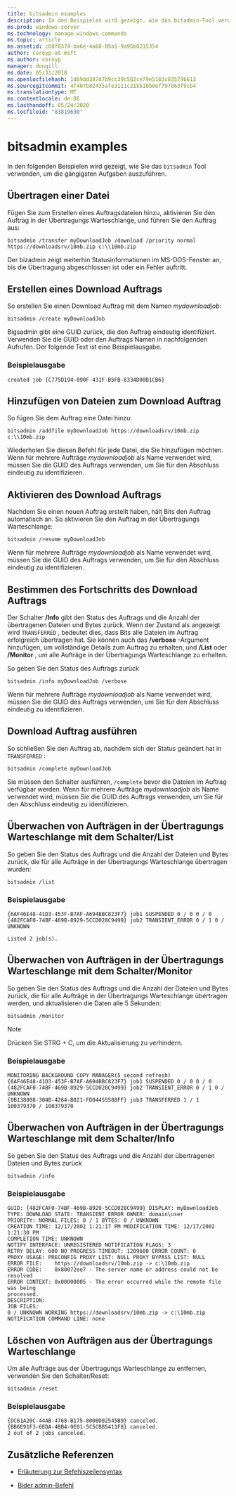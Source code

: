 ```yaml
---
title: bitsadmin examples
description: In den Beispielen wird gezeigt, wie das bitadmin-Tool verwendet wird, um die gängigsten Aufgaben auszuführen.
ms.prod: windows-server
ms.technology: manage-windows-commands
ms.topic: article
ms.assetid: cb8f8374-ba6e-4a68-85a1-9a95b8215354
author: coreyp-at-msft
ms.author: coreyp
manager: dongill
ms.date: 05/31/2018
ms.openlocfilehash: 1db9dd387d7b9cc39c582ce79e5163c83579b613
ms.sourcegitcommit: 4f407b82435afe3111c215510b0ef797863f9cb4
ms.translationtype: MT
ms.contentlocale: de-DE
ms.lasthandoff: 05/24/2020
ms.locfileid: "83819630"
---
```

# <a name="bitsadmin-examples"></a>bitsadmin examples

In den folgenden Beispielen wird gezeigt, wie Sie das `bitsadmin` Tool verwenden, um die gängigsten Aufgaben auszuführen.

## <a name="transfer-a-file"></a>Übertragen einer Datei

Fügen Sie zum Erstellen eines Auftragsdateien hinzu, aktivieren Sie den Auftrag in der Übertragungs Warteschlange, und führen Sie den Auftrag aus:

`bitsadmin /transfer myDownloadJob /download /priority normal https://downloadsrv/10mb.zip c:\\10mb.zip`

Der bizadmin zeigt weiterhin Statusinformationen im MS-DOS-Fenster an, bis die Übertragung abgeschlossen ist oder ein Fehler auftritt.

## <a name="create-a-download-job"></a>Erstellen eines Download Auftrags

So erstellen Sie einen Download Auftrag mit dem Namen *mydownloadjob*:

```
bitsadmin /create myDownloadJob
```

Bigsadmin gibt eine GUID zurück, die den Auftrag eindeutig identifiziert. Verwenden Sie die GUID oder den Auftrags Namen in nachfolgenden Aufrufen. Der folgende Text ist eine Beispielausgabe.

### <a name="sample-output"></a>Beispielausgabe

`created job {C775D194-090F-431F-B5FB-8334D00D1CB6}`

## <a name="add-files-to-the-download-job"></a>Hinzufügen von Dateien zum Download Auftrag

So fügen Sie dem Auftrag eine Datei hinzu:

```
bitsadmin /addfile myDownloadJob https://downloadsrv/10mb.zip c:\\10mb.zip
```

Wiederholen Sie diesen Befehl für jede Datei, die Sie hinzufügen möchten. Wenn für mehrere Aufträge *mydownloadjob* als Name verwendet wird, müssen Sie die GUID des Auftrags verwenden, um Sie für den Abschluss eindeutig zu identifizieren.

## <a name="activate-the-download-job"></a>Aktivieren des Download Auftrags

Nachdem Sie einen neuen Auftrag erstellt haben, hält Bits den Auftrag automatisch an. So aktivieren Sie den Auftrag in der Übertragungs Warteschlange:

```
bitsadmin /resume myDownloadJob
```

Wenn für mehrere Aufträge *mydownloadjob* als Name verwendet wird, müssen Sie die GUID des Auftrags verwenden, um Sie für den Abschluss eindeutig zu identifizieren.

## <a name="determine-the-progress-of-the-download-job"></a>Bestimmen des Fortschritts des Download Auftrags

Der Schalter **/Info** gibt den Status des Auftrags und die Anzahl der übertragenen Dateien und Bytes zurück. Wenn der Zustand als angezeigt wird `TRANSFERRED` , bedeutet dies, dass Bits alle Dateien im Auftrag erfolgreich übertragen hat. Sie können auch das **/verbose** -Argument hinzufügen, um vollständige Details zum Auftrag zu erhalten, und **/List** oder **/Monitor** , um alle Aufträge in der Übertragungs Warteschlange zu erhalten.

So geben Sie den Status des Auftrags zurück

```
bitsadmin /info myDownloadJob /verbose
```

Wenn für mehrere Aufträge *mydownloadjob* als Name verwendet wird, müssen Sie die GUID des Auftrags verwenden, um Sie für den Abschluss eindeutig zu identifizieren.

## <a name="complete-the-download-job"></a>Download Auftrag ausführen

So schließen Sie den Auftrag ab, nachdem sich der Status geändert hat in `TRANSFERRED` :

```
bitsadmin /complete myDownloadJob
```

Sie müssen den Schalter ausführen, `/complete` bevor die Dateien im Auftrag verfügbar werden. Wenn für mehrere Aufträge *mydownloadjob* als Name verwendet wird, müssen Sie die GUID des Auftrags verwenden, um Sie für den Abschluss eindeutig zu identifizieren.

## <a name="monitor-jobs-in-the-transfer-queue-using-the-list-switch"></a>Überwachen von Aufträgen in der Übertragungs Warteschlange mit dem Schalter/List

So geben Sie den Status des Auftrags und die Anzahl der Dateien und Bytes zurück, die für alle Aufträge in der Übertragungs Warteschlange übertragen wurden:

```
bitsadmin /list
```

### <a name="sample-output"></a>Beispielausgabe

```
{6AF46E48-41D3-453F-B7AF-A694BBC823F7} job1 SUSPENDED 0 / 0 0 / 0
{482FCAF0-74BF-469B-8929-5CCD028C9499} job2 TRANSIENT_ERROR 0 / 1 0 / UNKNOWN

Listed 2 job(s).
```

## <a name="monitor-jobs-in-the-transfer-queue-using-the-monitor-switch"></a>Überwachen von Aufträgen in der Übertragungs Warteschlange mit dem Schalter/Monitor

So geben Sie den Status des Auftrags und die Anzahl der Dateien und Bytes zurück, die für alle Aufträge in der Übertragungs Warteschlange übertragen werden, und aktualisieren die Daten alle 5 Sekunden:

```
bitsadmin /monitor
```

> [!NOTE]
> Drücken Sie STRG + C, um die Aktualisierung zu verhindern.

### <a name="sample-output"></a>Beispielausgabe

```
MONITORING BACKGROUND COPY MANAGER(5 second refresh)
{6AF46E48-41D3-453F-B7AF-A694BBC823F7} job1 SUSPENDED 0 / 0 0 / 0
{482FCAF0-74BF-469B-8929-5CCD028C9499} job2 TRANSIENT_ERROR 0 / 1 0 / UNKNOWN
{0B138008-304B-4264-B021-FD04455588FF} job3 TRANSFERRED 1 / 1 100379370 / 100379370
```

## <a name="monitor-jobs-in-the-transfer-queue-using-the-info-switch"></a>Überwachen von Aufträgen in der Übertragungs Warteschlange mit dem Schalter/Info

So geben Sie den Status des Auftrags und die Anzahl der übertragenen Dateien und Bytes zurück

```
bitsadmin /info
```

### <a name="sample-output"></a>Beispielausgabe

```
GUID: {482FCAF0-74BF-469B-8929-5CCD028C9499} DISPLAY: myDownloadJob
TYPE: DOWNLOAD STATE: TRANSIENT_ERROR OWNER: domain\user
PRIORITY: NORMAL FILES: 0 / 1 BYTES: 0 / UNKNOWN
CREATION TIME: 12/17/2002 1:21:17 PM MODIFICATION TIME: 12/17/2002 1:21:30 PM
COMPLETION TIME: UNKNOWN
NOTIFY INTERFACE: UNREGISTERED NOTIFICATION FLAGS: 3
RETRY DELAY: 600 NO PROGRESS TIMEOUT: 1209600 ERROR COUNT: 0
PROXY USAGE: PRECONFIG PROXY LIST: NULL PROXY BYPASS LIST: NULL
ERROR FILE:    https://downloadsrv/10mb.zip -> c:\10mb.zip
ERROR CODE:    0x80072ee7 - The server name or address could not be resolved
ERROR CONTEXT: 0x00000005 - The error occurred while the remote file was being
processed.
DESCRIPTION:
JOB FILES:
0 / UNKNOWN WORKING https://downloadsrv/10mb.zip -> c:\10mb.zip
NOTIFICATION COMMAND LINE: none
```

## <a name="delete-jobs-from-the-transfer-queue"></a>Löschen von Aufträgen aus der Übertragungs Warteschlange

Um alle Aufträge aus der Übertragungs Warteschlange zu entfernen, verwenden Sie den Schalter/Reset:

```
bitsadmin /reset
```

### <a name="sample-output"></a>Beispielausgabe

```
{DC61A20C-44AB-4768-B175-8000D02545B9} canceled.
{BB6E91F3-6EDA-4BB4-9E01-5C5CBB5411F8} canceled.
2 out of 2 jobs canceled.
```

## <a name="additional-references"></a>Zusätzliche Referenzen

- [Erläuterung zur Befehlszeilensyntax](command-line-syntax-key.md)

- [Bider admin-Befehl](bitsadmin.md)
